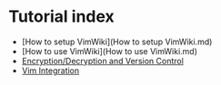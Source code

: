 # Tutorial index

- [How to setup VimWiki](How to setup VimWiki.md)
- [How to use VimWiki](How to use VimWiki.md)
- [Encryption/Decryption and Version Control](Storage.md)
- [Vim Integration](VimIntegration.md)
